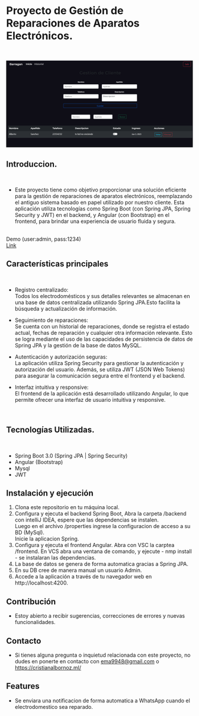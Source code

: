 <br>

# Proyecto de Gestión de Reparaciones de Aparatos Electrónicos.

<br>

![](./barragan.png)
<br>

## Introduccion.

<br>

- Este proyecto tiene como objetivo proporcionar una solución eficiente para la gestión de reparaciones de aparatos electrónicos, reemplazando el antiguo sistema basado en papel utilizado por nuestro cliente. Esta aplicación utiliza tecnologías como Spring Boot (con Spring JPA, Spring Security y JWT) en el backend, y Angular (con Bootstrap) en el frontend, para brindar una experiencia de usuario fluida y segura.

<br>
Demo (user:admin, pass:1234) 
<br>
<a href="https://barragan.netlify.app/home">Link</a>

<br>

## Características principales

<br>

- Registro centralizado:
  <br>
  Todos los electrodomésticos y sus detalles relevantes se almacenan en una base de datos centralizada utilizando Spring JPA.Esto facilita la búsqueda y actualización de información.

* Seguimiento de reparaciones:
  <br>
  Se cuenta con un historial de reparaciones, donde se registra el estado actual, fechas de reparación y cualquier otra información relevante. Esto se logra mediante el uso de las capacidades de persistencia de datos de Spring JPA y la gestión de la base de datos MySQL.

- Autenticación y autorización seguras:
  <br>
  La aplicación utiliza Spring Security para gestionar la autenticación y autorización del usuario. Además, se utiliza JWT (JSON Web Tokens) para asegurar la comunicación segura entre el frontend y el backend.

* Interfaz intuitiva y responsive:
  <br>
  El frontend de la aplicación está desarrollado utilizando Angular, lo que permite ofrecer una interfaz de usuario intuitiva y responsive.

<br>

## Tecnologías Utilizadas.

<br>

- Spring Boot 3.0 (Spring JPA | Spring Security)
- Angular (Bootstrap)
- Mysql
- JWT

## Instalación y ejecución

1. Clona este repositorio en tu máquina local.
2. Configura y ejecuta el backend Spring Boot, Abra la carpeta /backend con intelliJ IDEA, espere que las dependencias se instalen.<br> Luego en el archivo /properties ingrese la configuracion de acceso a su BD (MySql).<br> Inicie la aplicacion Spring.
3. Configura y ejecuta el frontend Angular. Abra con VSC la carptea /frontend. En VCS abra una ventana de comando, y ejecute - nmp install - se instalaran las dependencias.
4. La base de datos se genera de forma automatica gracias a Spring JPA.
5. En su DB cree de manera manual un usuario Admin.
6. Accede a la aplicación a través de tu navegador web en http://localhost:4200.

## Contribución

- Estoy abierto a recibir sugerencias, correcciones de errores y nuevas funcionalidades.

## Contacto

- Si tienes alguna pregunta o inquietud relacionada con este proyecto, no dudes en ponerte en contacto con ema9948@gmail.com o https://cristianalbornoz.ml/

## Features

- Se enviara una notificacion de forma automatica a WhatsApp cuando el electrodomestico sea reparado.
